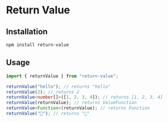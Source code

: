 # Return Value

## Installation

```
npm install return-value
```

## Usage

```ts
import { returnValue } from "return-value";

returnValue("hello"); // returns "hello"
returnValue(2); // returns 2
returnValue<number[]>([1, 2, 3, 4]); // returns [1, 2, 3, 4]
returnValue(returnValue); // returns ValueFunction
returnValue<Function>(returnValue); // returns Function
returnValue("💩"); // returns "💩"
```
